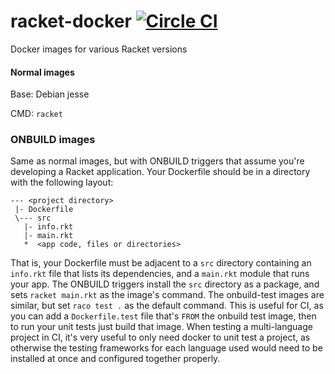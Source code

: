 # racket-docker [![Circle CI](https://circleci.com/gh/jackfirth/racket-docker.svg?style=svg)](https://circleci.com/gh/jackfirth/racket-docker)
Docker images for various Racket versions

#### Normal images

Base: Debian jesse

CMD: `racket`

### ONBUILD images

Same as normal images, but with ONBUILD triggers that assume you're developing a Racket application. Your Dockerfile should be in a directory with the following layout:

```
--- <project directory>
 |- Dockerfile
 \--- src
   |- info.rkt
   |- main.rkt
   *  <app code, files or directories>
```

That is, your Dockerfile must be adjacent to a `src` directory containing an `info.rkt` file that lists its dependencies, and a `main.rkt` module that runs your app. The ONBUILD triggers install the `src` directory as a package, and sets `racket main.rkt` as the image's command. The onbuild-test images are similar, but set `raco test .` as the default command. This is useful for CI, as you can add a `Dockerfile.test` file that's `FROM` the onbuild test image, then to run your unit tests just build that image. When testing a multi-language project in CI, it's very useful to only need docker to unit test a project, as otherwise the testing frameworks for each language used would need to be installed at once and configured together properly.
